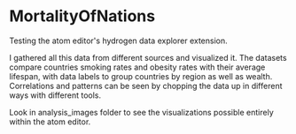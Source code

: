 # MortalityOfNations

Testing the atom editor's hydrogen data explorer extension.  

I gathered all this data from different sources and visualized it.  The datasets compare countries smoking rates and obesity rates with their average lifespan, with data labels to group countries by region as well as wealth.  Correlations and patterns can be seen by chopping the data up in different ways with different tools.  

Look in analysis_images folder to see the visualizations possible entirely within the atom editor.
